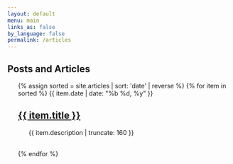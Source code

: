 ```yaml
---
layout: default
menu: main
links_as: false
by_language: false
permalink: /articles
---
```

<h2>Posts and Articles</h2>

<ul>
    {% assign sorted = site.articles | sort: 'date' | reverse %}
    {% for item in sorted %}
    {{ item.date | date: "%b %d, %y" }}
    <h2><a href="{{ item.url | prepend: site.baseurl }}">{{ item.title }}</a></h2>
    <p class="post-excerpt" style="margin-left: 5%">{{ item.description | truncate: 160 }}</p>
    <br>
    {% endfor %}
</ul>


[cat_page]: /by_category
